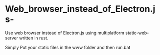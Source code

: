 # Web_browser_instead_of_Electron.js-
Use web browser instead of Electron.js using multiplatform static-web-server written in rust.

Simply Put your static files in the www folder and then run.bat
